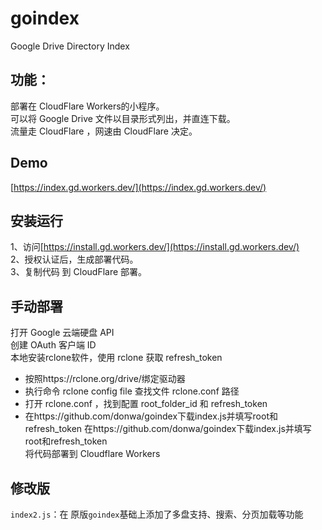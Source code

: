 # goindex
Google Drive Directory Index

## 功能：
部署在 CloudFlare Workers的小程序。  
可以将 Google Drive 文件以目录形式列出，并直连下载。  
流量走 CloudFlare ，网速由 CloudFlare 决定。

## Demo
[https://index.gd.workers.dev/](https://index.gd.workers.dev/)  

## 安装运行

1、访问[https://install.gd.workers.dev/](https://install.gd.workers.dev/)  
2、授权认证后，生成部署代码。  
3、复制代码 到 CloudFlare 部署。  

## 手动部署
打开 Google 云端硬盘 API  
创建 OAuth 客户端 ID  
本地安装rclone软件，使用 rclone 获取 refresh_token   
  - 按照https://rclone.org/drive/绑定驱动器
  - 执行命令 rclone config file 查找文件 rclone.conf 路径
  - 打开 rclone.conf ，找到配置 root_folder_id 和 refresh_token
  - 在https://github.com/donwa/goindex下载index.js并填写root和refresh_token
在https://github.com/donwa/goindex下载index.js并填写root和refresh_token  
将代码部署到 Cloudflare Workers  

## 修改版
`index2.js`：在 原版`goindex`基础上添加了多盘支持、搜索、分页加载等功能
